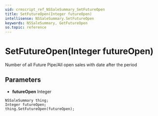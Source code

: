 ```yaml
---
uid: crmscript_ref_NSSaleSummary_SetFutureOpen
title: SetFutureOpen(Integer futureOpen)
intellisense: NSSaleSummary.SetFutureOpen
keywords: NSSaleSummary, GetFutureOpen
so.topic: reference
---
```


# SetFutureOpen(Integer futureOpen)

Number of all Future Pipe/All open sales with date after the period

## Parameters

* **futureOpen** Integer

```crmscript
NSSaleSummary thing;
Integer futureOpen;
thing.SetFutureOpen(futureOpen);
```

